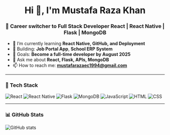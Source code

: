 <h1 align="center">Hi 👋, I'm Mustafa Raza Khan</h1>
<h3 align="center">🚀 Career switcher to Full Stack Developer React | React Native | Flask | MongoDB</h3>

- 🌱 I’m currently learning **React Native, GitHub, and Deployment**
- 💼 Building: **Job Portal App**, **School ERP System**
- 🔭 Goals: **Become a full-time developer by August 2025**
- 💬 Ask me about **React, Flask, APIs, MongoDB**
- 📫 How to reach me: **mustafarazaec1994@gmail.com**

---

### 🧠 Tech Stack
![React](https://img.shields.io/badge/-React-black?style=flat-square&logo=react)
![React Native](https://img.shields.io/badge/-ReactNative-black?style=flat-square&logo=react)
![Flask](https://img.shields.io/badge/-Flask-black?style=flat-square&logo=flask)
![MongoDB](https://img.shields.io/badge/-MongoDB-black?style=flat-square&logo=mongodb)
![JavaScript](https://img.shields.io/badge/-JavaScript-black?style=flat-square&logo=javascript)
![HTML](https://img.shields.io/badge/-HTML5-black?style=flat-square&logo=html5)
![CSS](https://img.shields.io/badge/-CSS3-black?style=flat-square&logo=css3)

---

### 📊 GitHub Stats
![GitHub stats](https://github-readme-stats.vercel.app/api?username=mustafarazaec1994&show_icons=true&theme=tokyonight)

